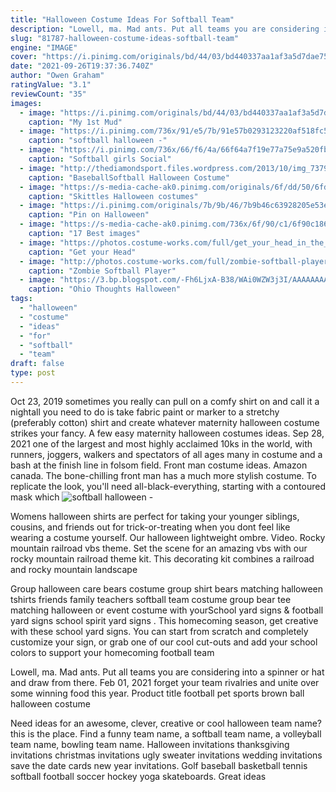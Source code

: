 ```yaml
---
title: "Halloween Costume Ideas For Softball Team"
description: "Lowell, ma. Mad ants. Put all teams you are considering into a spinner or hat and draw from there. Feb 01, 2021  forget your team rivalries and unite over some winning food this year. Product title football pet sports brown ball halloween costume"
slug: "81787-halloween-costume-ideas-softball-team"
engine: "IMAGE"
cover: "https://i.pinimg.com/originals/bd/44/03/bd440337aa1af3a5d7dae7588f2ed9b3.jpg"
date: "2021-09-26T19:37:36.740Z"
author: "Owen Graham"
ratingValue: "3.1"
reviewCount: "35"
images:
  - image: "https://i.pinimg.com/originals/bd/44/03/bd440337aa1af3a5d7dae7588f2ed9b3.jpg"
    caption: "My 1st Mud"
  - image: "https://i.pinimg.com/736x/91/e5/7b/91e57b0293123220af518fc51332016d--softball-stuff-bombers.jpg"
    caption: "softball halloween -"
  - image: "https://i.pinimg.com/736x/66/f6/4a/66f64a7f19e77a75e9a520fb25301162--cute-group-halloween-costumes-team-costumes.jpg"
    caption: "Softball girls Social"
  - image: "http://thediamondsport.files.wordpress.com/2013/10/img_7379.jpg?w=490"
    caption: "BaseballSoftball Halloween Costume"
  - image: "https://s-media-cache-ak0.pinimg.com/originals/6f/dd/50/6fdd50a14b24da1cebd50487355246de.jpg"
    caption: "Skittles Halloween costumes"
  - image: "https://i.pinimg.com/originals/7b/9b/46/7b9b46c63928205e53e5f6f4adc8c463.jpg"
    caption: "Pin on Halloween"
  - image: "https://s-media-cache-ak0.pinimg.com/736x/6f/90/c1/6f90c186dec78e9692289762eb253416.jpg"
    caption: "17 Best images"
  - image: "https://photos.costume-works.com/full/get_your_head_in_the_game1.jpg"
    caption: "Get your Head"
  - image: "http://photos.costume-works.com/full/zombie-softball-player-1.jpg"
    caption: "Zombie Softball Player"
  - image: "https://3.bp.blogspot.com/-Fh6LjxA-B38/WAi0WZW3j3I/AAAAAAAAJ6s/b0-oIJyqq1EQHHxs8NNcsK_OWdOkywcmgCLcB/s1600/football%2Bplayer%2B%25282%2529.JPG"
    caption: "Ohio Thoughts Halloween"
tags:
  - "halloween"
  - "costume"
  - "ideas"
  - "for"
  - "softball"
  - "team"
draft: false
type: post
---
```


Oct 23, 2019 sometimes you really can pull on a comfy shirt on and call it a nightall you need to do is take fabric paint or marker to a stretchy (preferably cotton) shirt and create whatever maternity halloween costume strikes your fancy. A few easy maternity halloween costumes ideas. Sep 28, 2021 one of the largest and most highly acclaimed 10ks in the world, with runners, joggers, walkers and spectators of all ages  many in costume  and a bash at the finish line in folsom field. Front man costume ideas. Amazon canada. The bone-chilling front man has a much more stylish costume. To replicate the look, you'll need all-black-everything, starting with a contoured mask which
![softball halloween -](https://i.pinimg.com/736x/91/e5/7b/91e57b0293123220af518fc51332016d--softball-stuff-bombers.jpg "softball halloween -")

Womens halloween shirts are perfect for taking your younger siblings, cousins, and friends out for trick-or-treating when you dont feel like wearing a costume yourself. Our halloween lightweight ombre. Video. Rocky mountain railroad vbs theme. Set the scene for an amazing vbs with our rocky mountain railroad theme kit. This decorating kit combines a railroad and rocky mountain landscape
<!--inArticleAds-->

<!--galleryOne-->

Group halloween care bears costume group shirt bears matching halloween tshirts friends family teachers softball team costume group bear tee matching halloween or event costume with yourSchool yard signs & football yard signs school spirit yard signs . This homecoming season, get creative with these school yard signs. You can start from scratch and completely customize your sign, or grab one of our cool cut-outs and add your school colors to support your homecoming football team
<!--inArticleAds-->

<!--galleryTwo-->

Lowell, ma. Mad ants. Put all teams you are considering into a spinner or hat and draw from there. Feb 01, 2021  forget your team rivalries and unite over some winning food this year. Product title football pet sports brown ball halloween costume
<!--galleryThree-->

Need ideas for an awesome, clever, creative or cool halloween team name? this is the place. Find a funny team name, a softball team name, a volleyball team name, bowling team name. Halloween invitations thanksgiving invitations christmas invitations ugly sweater invitations wedding invitations save the date cards new year invitations.  Golf baseball basketball tennis softball football soccer hockey yoga skateboards. Great ideas